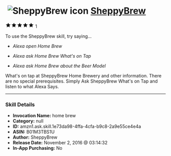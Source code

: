 # &nbsp;<img src="skill_icon" alt="SheppyBrew icon" width="36"> [SheppyBrew](http://alexa.amazon.com/#skills/amzn1.ask.skill.1e73da98-4ffa-4cfa-b9c8-2a9e55ce4e4a)
![5 stars](../../images/ic_star_black_18dp_1x.png)![5 stars](../../images/ic_star_black_18dp_1x.png)![5 stars](../../images/ic_star_black_18dp_1x.png)![5 stars](../../images/ic_star_black_18dp_1x.png)![5 stars](../../images/ic_star_black_18dp_1x.png) 1

To use the SheppyBrew skill, try saying...

* *Alexa open Home Brew*

* *Alexa ask Home Brew What's on Tap*

* *Alexa ask Home Brew about the Beer Model*

What's on tap at SheppyBrew Home Brewery and other information. There are no special prerequisites. Simply Ask SheppyBrew What's on Tap and listen to what Alexa Says.

***

### Skill Details

* **Invocation Name:** home brew
* **Category:** null
* **ID:** amzn1.ask.skill.1e73da98-4ffa-4cfa-b9c8-2a9e55ce4e4a
* **ASIN:** B01M3TBS1U
* **Author:** SheppyBrew
* **Release Date:** November 2, 2016 @ 03:14:32
* **In-App Purchasing:** No
